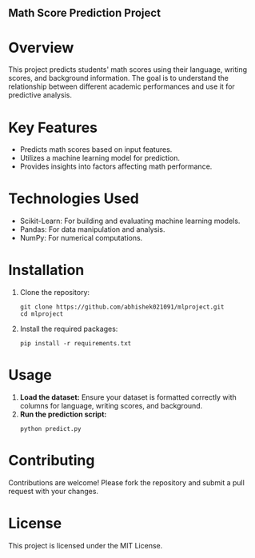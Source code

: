 ## Math Score Prediction Project

# Overview
This project predicts students' math scores using their language, writing scores, and background information. The goal is to understand the relationship between different academic performances and use it for predictive analysis.

# Key Features
- Predicts math scores based on input features.
- Utilizes a machine learning model for prediction.
- Provides insights into factors affecting math performance.

# Technologies Used
- Scikit-Learn: For building and evaluating machine learning models.
- Pandas: For data manipulation and analysis.
- NumPy: For numerical computations.

# Installation
1. Clone the repository:
   ```
   git clone https://github.com/abhishek021091/mlproject.git
   cd mlproject
   ```
2. Install the required packages:
   ```
   pip install -r requirements.txt
   ```

# Usage
1. **Load the dataset:** Ensure your dataset is formatted correctly with columns for language, writing scores, and background.
2. **Run the prediction script:**
   ```
   python predict.py
   ```
# Contributing
Contributions are welcome! Please fork the repository and submit a pull request with your changes.

# License
This project is licensed under the MIT License.
